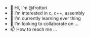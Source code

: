 - 👋 Hi, I’m @frottori
- 👀 I’m interested in c, c++, assembly
- 🌱 I’m currently learning ever thing
- 💞️ I’m looking to collaborate on ...
- 📫 How to reach me ...

<!---
frottori/frottori is a ✨ special ✨ repository because its `README.md` (this file) appears on your GitHub profile.
You can click the Preview link to take a look at your changes.
--->
